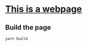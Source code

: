 # [This is a webpage](https://working-group-purescript-es.github.io/index.html)

## Build the page

```
yarn build
```
